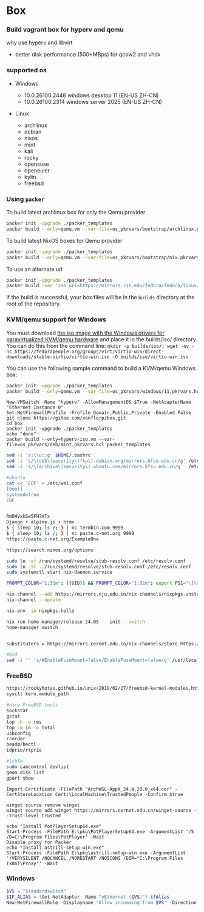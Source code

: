 # Box

### Build vagrant box for hyperv and qemu
why use hyperv and libvirt
- better disk performance (500+MBps) for qcow2 and vhdx

### supported os
- Windows
    - 10.0.26100.2448 windows desktop 11  (EN-US ZH-CN)
    - 10.0.26100.2314 windows server 2025 (EN-US ZH-CN)

- Linux
    - archlinux
    - debian
    - nixos
    - mint
    - kali
    - rocky
    - opensuse
    - openeuler
    - kylin
    - freebsd


### Using `packer`

To build latest archlinux box for only the Qemu provider

```bash
packer init -upgrade ./packer_templates
packer build --only=qemu.vm --var-file=os_pkrvars/bootstrap/archlinux.pkrvars.hcl packer_templates
```

To build latest NixOS boxes for Qemu provider

```bash
packer init -upgrade ./packer_templates
packer build --only=qemu.vm --var-file=os_pkrvars/bootstrap/nix.pkrvars.hcl packer_templates
```
To use an alternate url

````bash
packer init -upgrade ./packer_templates
packer build -var 'iso_url=https://mirrors.rit.edu/fedora/fedora/linux/releases/39/Server/x86_64/iso/Fedora-Server-dvd-x86_64-39-1.5.iso' --only=qemu.vm --var-file=os_pkrvars/bootstrap/nix.pkrvars.hcl packer_templates
````

If the build is successful, your box files will be in the `builds` directory at the root of the repository.

### KVM/qemu support for Windows

You must download [the iso image with the Windows drivers for paravirtualized KVM/qemu hardware](https://fedorapeople.org/groups/virt/virtio-win/direct-downloads/stable-virtio/virtio-win.iso) and place it in the builds/iso/ directory.
You can do this from the command line: `mkdir -p builds/iso/; wget -nv -nc https://fedorapeople.org/groups/virt/virtio-win/direct-downloads/stable-virtio/virtio-win.iso -O builds/iso/virtio-win.iso`

You can use the following sample command to build a KVM/qemu Windows box:

```bash
packer init -upgrade ./packer_templates
packer build --only=qemu.vm --var-file=os_pkrvars/windows/11.pkrvars.hcl packer_templates
```

```pwsh
New-VMSwitch -Name "hyperv" -AllowManagementOS $True -NetAdapterName "Ethernet Instance 0"
Set-NetFirewallProfile -Profile Domain,Public,Private -Enabled False
git clone https://gitee.com/xanflorp/box.git
cd box
packer init -upgrade ./packer_templates
echo "done"
packer build --only=hyperv-iso.vm --var-file=os_pkrvars/deb/mint.pkrvars.hcl packer_templates
```

```bash
sed -i 's:\\u::g' $HOME/.bashrc
sed -i 's/\(deb\|security\|ftp\).debian.org/mirrors.bfsu.edu.cn/g' /etc/apt/sources.list
sed -i 's/\(archive\|security\).ubuntu.com/mirrors.bfsu.edu.cn/g'  /etc/apt/sources.list

#Ubuntu
cat << 'EOF' > /etc/wsl.conf
[boot]
systemd=true
EOF


RmDHVxkSw5FH7ATx
Django + alpine.js + htmx
$ { sleep 10; ls /; } | nc termbin.com 9999
$ { sleep 10; ls /; } | nc paste.c-net.org 9999
https://paste.c-net.org/ExampleOne

https://search.nixos.org/options

sudo ln -sf /run/systemd/resolve/stub-resolv.conf /etc/resolv.conf
sudo ln -sf ../run/systemd/resolve/stub-resolv.conf /etc/resolv.conf
sudo systemctl start nix-daemon.service

PROMPT_COLOR="1;31m"; ((UID)) && PROMPT_COLOR="1;32m"; export PS1="\[\033[$PROMPT_COLOR\][@\h:\w]\\$\[\033[0m\] "

nix-channel --add https://mirrors.nju.edu.cn/nix-channels/nixpkgs-unstable nixpkgs
nix-channel --update

nix-env -iA nixpkgs.hello

nix run home-manager/release-24.05 -- init --switch
home-manager switch


substituters = https://mirrors.cernet.edu.cn/nix-channels/store https://cache.nixos.org/

#bsd
sed -i '' 's/#EnableFuseMount=false/EnableFuseMount=false/g' /usr/local/etc/xrdp/sesman.ini
```

### FreeBSD
```sh
https://rockyhotas.github.io/unix/2019/02/27/freebsd-kernel-modules.html
sysctl kern.module_path

#nice FreeBSD tools 
sockstat
gstat
top -b -o res
top -m io -o total
usbconfig
rcorder
beadm/bectl
idprio/rtprio

#lsblk
sudo camcontrol devlist
geom disk list
gpart show
```

```pwsh
Import-Certificate -FilePath "ArchWSL-AppX_24.4.28.0_x64.cer" -CertStoreLocation Cert:\LocalMachine\TrustedPeople -Confirm:$true

winget source remove winget
winget source add winget https://mirrors.cernet.edu.cn/winget-source --trust-level trusted
```

```pwsh
echo "Install PotPlayerSetup64.exe"
Start-Process -FilePath E:\pkg\PotPlayerSetup64.exe -ArgumentList '/S /D=C:\Program Files\PotPlayer' -Wait
Disable proxy for Packer
echo "Install astrill-setup-win.exe"
Start-Process -FilePath E:\pkg\astrill-setup-win.exe -ArgumentList '/VERYSILENT /NOCANCEL /NORESTART /NOICONS /DIR="C:\Program Files (x86)\Proxy"' -Wait
```

### Windows

```powershell
$VS = "Standardswitch"
$IF_ALIAS = (Get-NetAdapter -Name "vEthernet ($VS)").ifAlias
New-NetFirewallRule -Displayname "Allow incomming from $VS" -Direction Inbound -InterfaceAlias $IF_ALIAS -Action Allow
```
